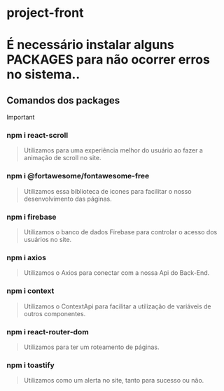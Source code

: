 # project-front

# É necessário instalar alguns **PACKAGES** para não ocorrer erros no sistema..

## Comandos dos **packages** 
> [!IMPORTANT]

### npm i react-scroll
> Utilizamos para uma experiência melhor do usuário ao fazer a animação de scroll no site.

### npm i @fortawesome/fontawesome-free
> Utilizamos essa biblioteca de icones para facilitar o nosso desenvolvimento das páginas.

### npm i firebase
> Utilizamos o banco de dados Firebase para controlar o acesso dos usuários no site.

### npm i axios
> Utilizamos o Axios para conectar com a nossa Api do Back-End.

### npm i context
> Utilizamos o ContextApi para facilitar a utilização de variáveis de outros componentes.

### npm i react-router-dom
> Utilizamos para ter um roteamento de páginas.

### npm i toastify 
> Utilizamos como um alerta no site, tanto para sucesso ou não.
